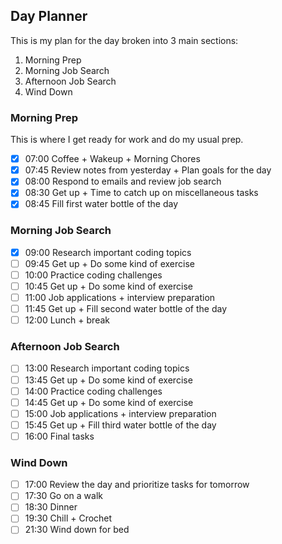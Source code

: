 ## Day Planner
This is my plan for the day broken into 3 main sections: 
1. Morning Prep 
2. Morning Job Search
3. Afternoon Job Search
4. Wind Down
### Morning Prep
This is where I get ready for work and do my usual prep. 
- [x] 07:00 Coffee + Wakeup + Morning Chores
- [x] 07:45 Review notes from yesterday + Plan goals for the day
- [x] 08:00 Respond to emails and review job search
- [x] 08:30 Get up + Time to catch up on miscellaneous tasks
- [x] 08:45 Fill first water bottle of the day

### Morning Job Search
- [x] 09:00 Research important coding topics
- [ ] 09:45 Get up + Do some kind of exercise
- [ ] 10:00 Practice coding challenges
- [ ] 10:45 Get up + Do some kind of exercise
- [ ] 11:00 Job applications + interview preparation
- [ ] 11:45 Get up + Fill second water bottle of the day
- [ ] 12:00 Lunch + break

### Afternoon Job Search
- [ ] 13:00 Research important coding topics
- [ ] 13:45 Get up + Do some kind of exercise
- [ ] 14:00 Practice coding challenges
- [ ] 14:45 Get up + Do some kind of exercise
- [ ] 15:00 Job applications + interview preparation
- [ ] 15:45 Get up + Fill third water bottle of the day
- [ ] 16:00 Final tasks

### Wind Down
- [ ] 17:00 Review the day and prioritize tasks for tomorrow
- [ ] 17:30 Go on a walk
- [ ] 18:30 Dinner
- [ ] 19:30 Chill + Crochet
- [ ] 21:30 Wind down for bed